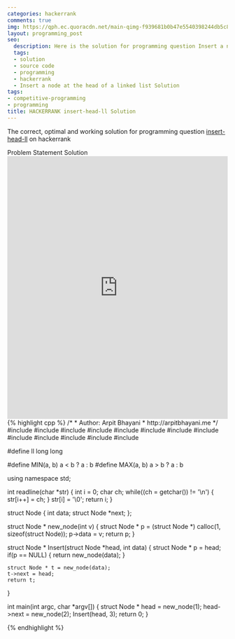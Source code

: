 ```yaml
---
categories: hackerrank
comments: true
img: https://qph.ec.quoracdn.net/main-qimg-f939681b0b47e5540398244db5c8966f?convert_to_webp=true
layout: programming_post
seo:
  description: Here is the solution for programming question Insert a node at the head of a linked list on hackerrank
  tags:
  - solution
  - source code
  - programming
  - hackerrank
  - Insert a node at the head of a linked list Solution
tags:
- competitive-programming
- programming
title: HACKERRANK insert-head-ll Solution
---
```

The correct, optimal and working solution for programming question [insert-head-ll](https://www.hackerrank.com/challenges/insert-a-node-at-the-head-of-a-linked-list) on hackerrank

<div class="ui secondary pointing large menu">
  <a class="grey item" data-tab="problem-statement">
    Problem Statement
  </a>
  <a class="active item grey" data-tab="solution">
    Solution
  </a>
</div>
<div class="ui bottom attached tab" data-tab="problem-statement">
    <iframe src="https://www.hackerrank.com/challenges/insert-a-node-at-the-head-of-a-linked-list" width="100%" height="600px" style="overflow: scroll; border: none;"></iframe>
</div>
<div class="ui bottom attached active tab" data-tab="solution">
{% highlight cpp %}
/*
 *  Author: Arpit Bhayani
 *  http://arpitbhayani.me
 */
#include <cmath>
#include <cstdio>
#include <cstdlib>
#include <climits>
#include <deque>
#include <iostream>
#include <list>
#include <limits>
#include <map>
#include <queue>
#include <set>
#include <stack>
#include <vector>

#define ll long long

#define MIN(a, b) a < b ? a : b
#define MAX(a, b) a > b ? a : b

using namespace std;

int readline(char *str) {
    int i = 0;
    char ch;
    while((ch = getchar()) != '\n') {
        str[i++] = ch;
    }
    str[i] = '\0';
    return i;
}

struct Node {
    int data;
    struct Node *next;
};

struct Node * new_node(int v) {
    struct Node * p = (struct Node *) calloc(1, sizeof(struct Node));
    p->data = v;
    return p;
}

struct Node * Insert(struct Node *head, int data) {
    struct Node * p = head;
    if(p == NULL) {
        return new_node(data);
    }

    struct Node * t = new_node(data);
    t->next = head;
    return t;
}

int main(int argc, char *argv[]) {
    struct Node * head = new_node(1);
    head->next = new_node(2);
    Insert(head, 3);
    return 0;
}

{% endhighlight %}
</div>
